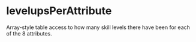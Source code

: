 # levelupsPerAttribute

Array-style table access to how many skill levels there have been for each of the 8 attributes.
